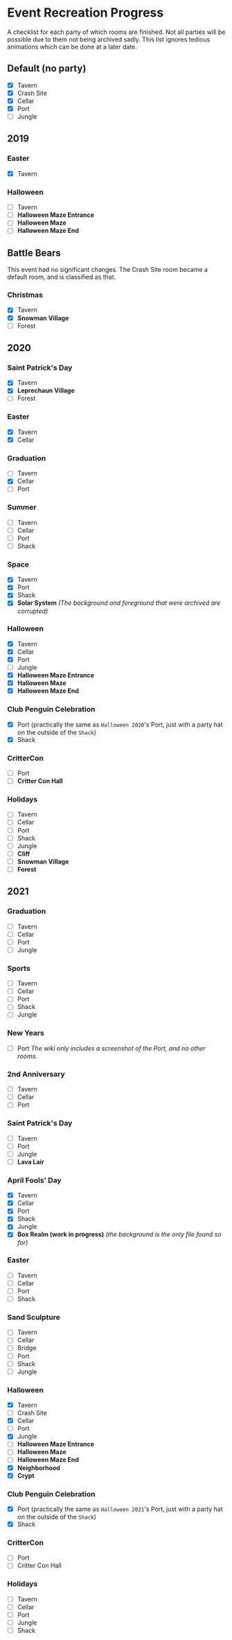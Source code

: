 # Event Recreation Progress

A checklist for each party of which rooms are finished. Not all parties will be possible due to them not being archived sadly. This list ignores tedious animations which can be done at a later date.

## Default (no party)

- [x] Tavern
- [x] Crash Site
- [x] Cellar
- [x] Port
- [ ] Jungle

## 2019

### Easter

- [x] Tavern

### Halloween

- [ ] Tavern
- [ ] **Halloween Maze Entrance**
- [ ] **Halloween Maze**
- [ ] **Halloween Maze End**

## Battle Bears

This event had no significant changes. The Crash Site room became a default room, and is classified as that.

### Christmas

- [x] Tavern
- [x] **Snowman Village**
- [ ] Forest

## 2020

### Saint Patrick's Day

- [x] Tavern
- [x] **Leprechaun Village**
- [ ] Forest

### Easter

- [x] Tavern
- [x] Cellar

### Graduation

- [ ] Tavern
- [x] Cellar
- [ ] Port

### Summer

- [ ] Tavern
- [ ] Cellar
- [ ] Port
- [ ] Shack

### Space

- [x] Tavern
- [x] Port
- [x] Shack
- [x] **Solar System** *(The background and foreground that were archived are corrupted)*

### Halloween

- [x] Tavern
- [x] Cellar
- [x] Port
- [ ] Jungle
- [x] **Halloween Maze Entrance**
- [x] **Halloween Maze**
- [x] **Halloween Maze End**

### Club Penguin Celebration

- [x] Port (practically the same as `Halloween 2020`'s Port, just with a party hat on the outside of the `Shack`)
- [x] Shack

### CritterCon

- [ ] Port
- [ ] **Critter Con Hall**

### Holidays

- [ ] Tavern
- [ ] Cellar
- [ ] Port
- [ ] Shack
- [ ] Jungle
- [ ] **Cliff**
- [ ] **Snowman Village**
- [ ] **Forest**

## 2021

### Graduation

- [ ] Tavern
- [ ] Cellar
- [ ] Port
- [ ] Jungle

### Sports

- [ ] Tavern
- [ ] Cellar
- [ ] Port
- [ ] Shack
- [ ] Jungle

### New Years

- [ ] Port
*The wiki only includes a screenshot of the Port, and no other rooms.*

### 2nd Anniversary

- [ ] Tavern
- [ ] Cellar
- [ ] Port

### Saint Patrick's Day

- [ ] Tavern
- [ ] Port
- [ ] Jungle
- [ ] **Lava Lair**

### April Fools' Day

- [x] Tavern
- [x] Cellar
- [x] Port
- [x] Shack
- [x] Jungle
- [x] **Box Realm (work in progress)** *(the background is the only file found so far)*

### Easter

- [ ] Tavern
- [ ] Cellar
- [ ] Port
- [ ] Shack

### Sand Sculpture

- [ ] Tavern
- [ ] Cellar
- [ ] Bridge
- [ ] Port
- [ ] Shack
- [ ] Jungle

### Halloween

- [x] Tavern
- [ ] Crash Site
- [x] Cellar
- [ ] Port
- [x] Jungle
- [ ] **Halloween Maze Entrance**
- [ ] **Halloween Maze**
- [ ] **Halloween Maze End**
- [x] **Neighborhood**
- [x] **Crypt**

### Club Penguin Celebration

- [x] Port (practically the same as `Halloween 2021`'s Port, just with a party hat on the outside of the `Shack`)
- [x] Shack

### CritterCon

- [ ] Port
- [ ] Critter Con Hall

### Holidays

- [ ] Tavern
- [ ] Cellar
- [ ] Port
- [ ] Jungle
- [ ] Shack